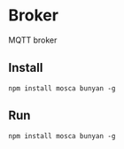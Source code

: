 # Broker

MQTT broker

## Install

```
npm install mosca bunyan -g
```

## Run

```
npm install mosca bunyan -g
```

